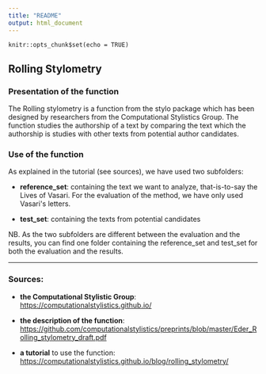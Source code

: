 ```yaml
---
title: "README"
output: html_document
---
```


```{r setup, include=FALSE}
knitr::opts_chunk$set(echo = TRUE)
```

## Rolling Stylometry
### Presentation of the function 
The Rolling stylometry is a function from the stylo package which has been designed by researchers from the Computational Stylistics Group. The function studies the authorship of a text by comparing the text which the authorship is studies with other texts from potential author candidates. 

### Use of the function 
As explained in the tutorial (see sources), we have used two subfolders: 

* **reference_set**: containing the text we want to analyze, that-is-to-say the Lives of Vasari. For the evaluation of the method, we have only used Vasari's letters. 

* **test_set**: containing the texts from potential candidates

NB. As the two subfolders are different between the evaluation and the results, you can find one folder containing the reference_set and test_set for both the evaluation and the results. 

---------------------------------------------------------

### Sources: 

* **the Computational Stylistic Group**: https://computationalstylistics.github.io/

* **the description of the function**: https://github.com/computationalstylistics/preprints/blob/master/Eder_Rolling_stylometry_draft.pdf

* **a tutorial** to use the function: https://computationalstylistics.github.io/blog/rolling_stylometry/



